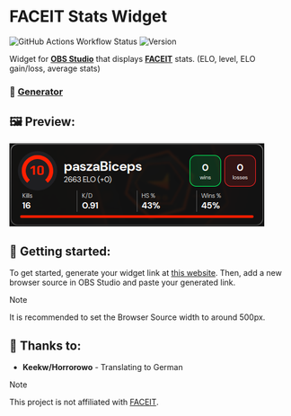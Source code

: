 # FACEIT Stats Widget

![GitHub Actions Workflow Status](https://img.shields.io/github/actions/workflow/status/mxgic1337/faceit-stats-widget/build-test.yml?style=flat-square) ![Version](https://img.shields.io/github/package-json/v/mxgic1337/faceit-stats-widget?style=flat-square)

Widget for **[OBS Studio](https://obsproject.com/)** that displays **[FACEIT](https://faceit.com)** stats. (ELO, level,
ELO gain/loss, average stats)

### 🔗 [Generator](https://fc.mxgic1337.xyz/widget/generator)

## 🖼️ Preview:

![Preview](.github/assets/preview.png)

## 🔧 Getting started:

To get started, generate your widget link at [this website](https://fc.mxgic1337.xyz/widget/generator). Then, add a new
browser source in OBS Studio and paste your generated link.

> [!NOTE]  
> It is recommended to set the Browser Source width to around 500px.

## 🎉 Thanks to:

- **Keekw/Horrorowo** - Translating to German

> [!NOTE]  
> This project is not affiliated with [FACEIT](https://faceit.com).
